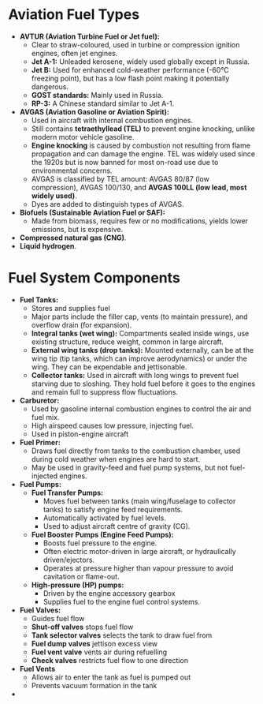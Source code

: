 # Aviation Fuel Types
- **AVTUR (Aviation Turbine Fuel or Jet fuel):** 
	- Clear to straw-coloured, used in turbine or compression ignition engines, often jet engines.
	- **Jet A-1:** Unleaded kerosene, widely used globally except in Russia.
	- **Jet B:** Used for enhanced cold-weather performance (-60℃ freezing point), but has a low flash point making it potentially dangerous.
	- **GOST standards:** Mainly used in Russia.
	- **RP-3:** A Chinese standard similar to Jet A-1.
- **AVGAS (Aviation Gasoline or Aviation Spirit):** 
	- Used in aircraft with internal combustion engines.
	- Still contains **tetraethyllead (TEL)** to prevent engine knocking, unlike modern motor vehicle gasoline.
	- **Engine knocking** is caused by combustion not resulting from flame propagation and can damage the engine. TEL was widely used since the 1920s but is now banned for most on-road use due to environmental concerns.
	- AVGAS is classified by TEL amount: AVGAS 80/87 (low compression), AVGAS 100/130, and **AVGAS 100LL (low lead, most widely used)**.
	- Dyes are added to distinguish types of AVGAS.
- **Biofuels (Sustainable Aviation Fuel or SAF):** 
	- Made from biomass, requires few or no modifications, yields lower emissions, but is expensive.
- **Compressed natural gas (CNG)**.
- **Liquid hydrogen**.
# Fuel System Components
- **Fuel Tanks:** 
	- Stores and supplies fuel
	- Major parts include the filler cap, vents (to maintain pressure), and overflow drain (for expansion).
	- **Integral tanks (wet wing):** Compartments sealed inside wings, use existing structure, reduce weight, common in large aircraft.
	- **External wing tanks (drop tanks):** Mounted externally, can be at the wing tip (tip tanks, which can improve aerodynamics) or under the wing. They can be expendable and jettisonable.
	- **Collector tanks:** Used in aircraft with long wings to prevent fuel starving due to sloshing. They hold fuel before it goes to the engines and remain full to suppress flow fluctuations.
- **Carburetor:** 
	- Used by gasoline internal combustion engines to control the air and fuel mix. 
	- High airspeed causes low pressure, injecting fuel. 
	- Used in piston-engine aircraft
- **Fuel Primer:** 
	- Draws fuel directly from tanks to the combustion chamber, used during cold weather when engines are hard to start. 
	- May be used in gravity-feed and fuel pump systems, but not fuel-injected engines.
- **Fuel Pumps:**
	- **Fuel Transfer Pumps:** 
		- Moves fuel between tanks (main wing/fuselage to collector tanks) to satisfy engine feed requirements. 
		- Automatically activated by fuel levels.
		- Used to adjust aircraft centre of gravity (CG).
	- **Fuel Booster Pumps (Engine Feed Pumps):** 
		- Boosts fuel pressure to the engine. 
		- Often electric motor-driven in large aircraft, or hydraulically driven/ejectors. 
		- Operates at pressure higher than vapour pressure to avoid cavitation or flame-out.
	- **High-pressure (HP) pumps:** 
		- Driven by the engine accessory gearbox
		- Supplies fuel to the engine fuel control systems.
- **Fuel Valves:**
	- Guides fuel flow
	- **Shut-off valves** stops fuel flow
	- **Tank selector valves** selects the tank to draw fuel from
	- **Fuel dump valves** jettison excess view
	- **Fuel vent valve** vents air during refuelling
	- **Check valves** restricts fuel flow to one direction
- **Fuel Vents**
	- Allows air to enter the tank as fuel is pumped out
	- Prevents vacuum formation in the tank
- 
